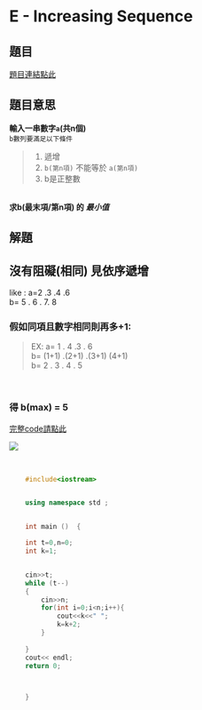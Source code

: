 # E - Increasing Sequence

## 題目
[題目連結點此](https://vjudge.net/contest/585165#problem/E)
<br>
## 題目意思
<strong> 輸入一串數字`a`(共n個) </strong> <br>
`b數列要滿足以下條件` <br>
> 1. 遞增
> 2. `b(第n項)` 不能等於 `a(第n項)`
> 3. b是正整數 <br>

<br>
<strong>求b(最末項/第n項) 的 <em>最小值</em></strong>

## 解題

## 沒有阻礙(相同) 見依序遞增
like : a=2 .3 .4 .6 <br>
b= 5 . 6 . 7. 8

### 假如同項且數字相同則再多+1:

>EX: a= 1 . 4  .3 . 6  <br>
>b= (1+1) .(2+1) .(3+1) (4+1) <br>
>b=  2 . 3 . 4  . 5 <br>

<br>

### 得 b(max) = 5




[完整code請點此](https://github.com/archue001/CPEB1005/blob/C---Aleksa-and-Stack/cpeE.cpp)   <br>

![](https://github.com/archue001/CPEB1005/blob/%E5%9C%96%E7%89%87/386320732_310791081710296_4375879779438103400_n.jpg)


<br>

```  cpp
    #include<iostream>


    using namespace std ;


    int main ()  {

    int t=0,n=0;
    int k=1;


    cin>>t;
    while (t--)
    {
        cin>>n;
        for(int i=0;i<n;i++){
            cout<<k<<" ";
            k=k+2;
        }
        
    }
    cout<< endl;
    return 0;



    }
```
